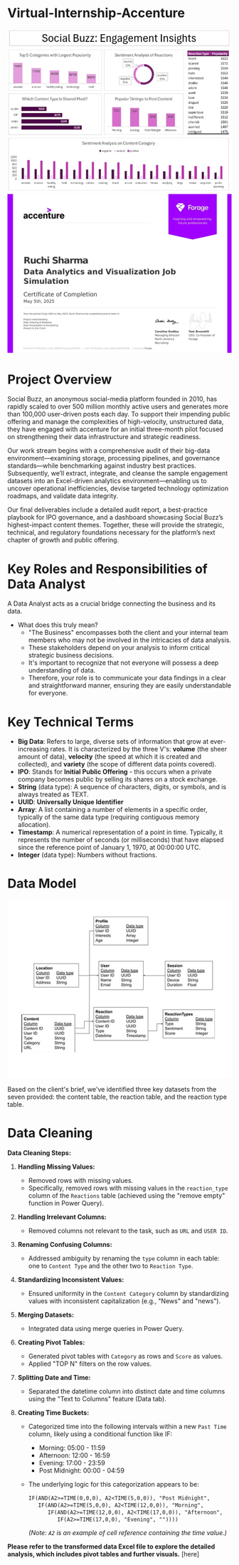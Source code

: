 # Virtual-Internship-Accenture
![Virtual-Internship-Accenture](Image_Dashboard.jpg) 
![Virtual-Internship-Accenture](Certificate_Of_Completion_Image.jpg)

# Project Overview
Social Buzz, an anonymous social-media platform founded in 2010, has rapidly scaled to over 500 million monthly active users and generates more than 100,000 user-driven posts each day. To support their impending public offering and manage the complexities of high-velocity, unstructured data, they have engaged with accenture for an initial three-month pilot focused on strengthening their data infrastructure and strategic readiness.

Our work stream begins with a comprehensive audit of their big-data environment—examining storage, processing pipelines, and governance standards—while benchmarking against industry best practices. Subsequently, we’ll extract, integrate, and cleanse the sample engagement datasets into an Excel-driven analytics environment—enabling us to uncover operational inefficiencies, devise targeted technology optimization roadmaps, and validate data integrity.

Our final deliverables include a detailed audit report, a best-practice playbook for IPO governance, and a dashboard showcasing Social Buzz’s highest-impact content themes. Together, these will provide the strategic, technical, and regulatory foundations necessary for the platform’s next chapter of growth and public offering.

# Key Roles and Responsibilities of Data Analyst
A Data Analyst acts as a crucial bridge connecting the business and its data.
- What does this truly mean?
  - "The Business" encompasses both the client and your internal team members who may not be involved in the intricacies of data analysis.
  - These stakeholders depend on your analysis to inform critical strategic business decisions.
  - It's important to recognize that not everyone will possess a deep understanding of data.
  - Therefore, your role is to communicate your data findings in a clear and straightforward manner, ensuring they are easily understandable for everyone.
  
# Key Technical Terms
-   **Big Data**: Refers to large, diverse sets of information that grow at ever-increasing rates. It is characterized by the three V's: **volume** (the sheer amount of data), **velocity** (the speed at which it is created and collected), and **variety** (the scope of different data points covered).
-   **IPO**: Stands for **Initial Public Offering** - this occurs when a private company becomes public by selling its shares on a stock exchange.
-   **String** (data type): A sequence of characters, digits, or symbols, and is always treated as TEXT.
-   **UUID**: **Universally Unique Identifier**
-   **Array**: A list containing a number of elements in a specific order, typically of the same data type (requiring contiguous memory allocation).
-   **Timestamp**: A numerical representation of a point in time. Typically, it represents the number of seconds (or milliseconds) that have elapsed since the reference point of January 1, 1970, at 00:00:00 UTC.
-   **Integer** (data type): Numbers without fractions.

# Data Model
![Virtual-Internship-Accenture](Data_Model_Image.jpg)

Based on the client's brief, we've identified three key datasets from the seven provided: the content table, the reaction table, and the reaction type table.

# Data Cleaning
**Data Cleaning Steps:**

1.  **Handling Missing Values:**
    * Removed rows with missing values.
    * Specifically, removed rows with missing values in the `reaction_type` column of the `Reactions` table (achieved using the "remove empty" function in Power Query).

2.  **Handling Irrelevant Columns:**
    * Removed columns not relevant to the task, such as `URL` and `USER ID`.

3.  **Renaming Confusing Columns:**
    * Addressed ambiguity by renaming the `type` column in each table: one to `Content Type` and the other two to `Reaction Type`.

4.  **Standardizing Inconsistent Values:**
    * Ensured uniformity in the `Content Category` column by standardizing values with inconsistent capitalization (e.g., "News" and "news").

5.  **Merging Datasets:**
    * Integrated data using merge queries in Power Query.

6.  **Creating Pivot Tables:**
    * Generated pivot tables with `Category` as rows and `Score` as values.
    * Applied "TOP N" filters on the row values.

7.  **Splitting Date and Time:**
    * Separated the datetime column into distinct date and time columns using the "Text to Columns" feature (Data tab).

8.  **Creating Time Buckets:**
    * Categorized time into the following intervals within a new `Past Time` column, likely using a conditional function like IF:
        * Morning: 05:00 - 11:59
        * Afternoon: 12:00 - 16:59
        * Evening: 17:00 - 23:59
        * Post Midnight: 00:00 - 04:59

    * The underlying logic for this categorization appears to be:
        ```
        IF(AND(A2>=TIME(0,0,0), A2<TIME(5,0,0)), "Post Midnight",
           IF(AND(A2>=TIME(5,0,0), A2<TIME(12,0,0)), "Morning",
              IF(AND(A2>=TIME(12,0,0), A2<TIME(17,0,0)), "Afternoon",
                 IF(A2>=TIME(17,0,0), "Evening", ""))))
        ```
        *(Note: `A2` is an example of cell reference containing the time value.)*

**Please refer to the transformed data Excel file to explore the detailed analysis, which includes pivot tables and further visuals.** [here]
